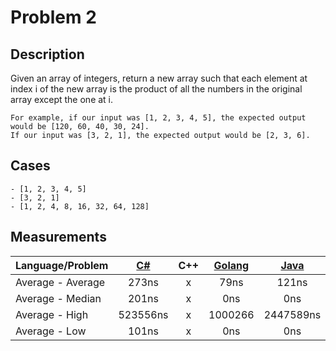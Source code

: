 # Problem 2

## Description
Given an array of integers, return a new array such that each element at index i of the new array is the product of all the numbers in the original array except the one at i.

```
For example, if our input was [1, 2, 3, 4, 5], the expected output would be [120, 60, 40, 30, 24]. 
If our input was [3, 2, 1], the expected output would be [2, 3, 6].
``` 

## Cases
```
- [1, 2, 3, 4, 5]
- [3, 2, 1]
- [1, 2, 4, 8, 16, 32, 64, 128]
```


## Measurements
Language/Problem | [C#](https://gist.github.com/DanielHauge/81098430ecc41bd257f28fea342b78a5) | C++ | [Golang](https://gist.github.com/DanielHauge/da9a89d37cf0bd91d5c1f26aeffbcef2) | [Java](https://gist.github.com/DanielHauge/595d2d66aa847d0a7a51bb556fdbb23f) | JavaScript | Kotlin | Python | Ruby | Rust | Scala
-------|:------:|:-------:|:------:|:-------:|:------:|:------:|:------:|:------:|:------:|:------:
Average - Average | 273ns | x | 79ns | 121ns | x | x | x | x | x | x
Average - Median | 201ns | x | 0ns | 0ns | x | x | x | x | x | x
Average - High | 523556ns | x | 1000266 | 2447589ns | x | x | x | x | x | x
Average - Low | 101ns | x | 0ns | 0ns | x | x | x | x | x | x

